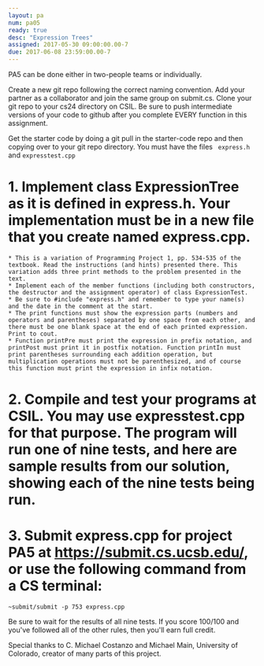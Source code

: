 ```yaml
---
layout: pa
num: pa05	
ready: true
desc: "Expression Trees"
assigned: 2017-05-30 09:00:00.00-7
due: 2017-06-08 23:59:00.00-7
---
```


PA5 can be done either in two-people teams or individually.

Create a new git repo following the correct naming convention. Add your partner as a collaborator and join the same group on submit.cs. Clone your git repo to your cs24 directory on CSIL. Be sure to push intermediate versions of your code to github after you complete EVERY function in this assignment.

Get the starter code by doing a git pull in the starter-code repo and then copying over to your git repo directory. You must have the files <code> express.h </code> and <code>expresstest.cpp</code>



# 1. Implement class ExpressionTree as it is defined in express.h. Your implementation must be in a new file that you create named express.cpp.
	* This is a variation of Programming Project 1, pp. 534-535 of the textbook. Read the instructions (and hints) presented there. This variation adds three print methods to the problem presented in the text.
	* Implement each of the member functions (including both constructors, the destructor and the assignment operator) of class ExpressionTest.
	* Be sure to #include "express.h" and remember to type your name(s) and the date in the comment at the start.
	* The print functions must show the expression parts (numbers and operators and parentheses) separated by one space from each other, and there must be one blank space at the end of each printed expression. Print to cout.
	* Function printPre must print the expression in prefix notation, and printPost must print it in postfix notation. Function printIn must print parentheses surrounding each addition operation, but multiplication operations must not be parenthesized, and of course this function must print the expression in infix notation.

# 2. Compile and test your programs at CSIL. You may use expresstest.cpp for that purpose. The program will run one of nine tests, and here are sample results from our solution, showing each of the nine tests being run.

# 3. Submit express.cpp for project PA5 at https://submit.cs.ucsb.edu/, or use the following command from a CS terminal:

```
~submit/submit -p 753 express.cpp
```

Be sure to wait for the results of all nine tests. If you score 100/100 and you've followed all of the other rules, then you'll earn full credit.


Special thanks to C. Michael Costanzo and Michael Main, University of Colorado, creator of many parts of this project.
